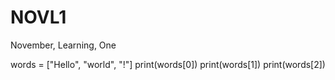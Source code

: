 # NOVL1
November, Learning, One

words = ["Hello", "world", "!"]
print(words[0])
print(words[1])
print(words[2])
